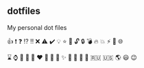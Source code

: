 ## dotfiles

My personal dot files

:+1:
:exclamation:
:question:
:interrobang:
:bangbang:
:x:
:warning:
:heavy_check_mark:
:bulb:
:star:
:key:
:unlock:
:lock:
:bomb:
:fire:
:boom:
:zap:
:speech_balloon:
:globe_with_meridians:

:hourglass:
:watch:
:triangular_flag_on_post:
:high_brightness:
:balloon:
:heart:
:heartbeat:
:sparkling_heart:
:star2:
:sparkles:
:apple:
:ghost:
:gun:
:flashlight:
:ru:
:us:
:earth_americas:
:smiley:
:wink:

